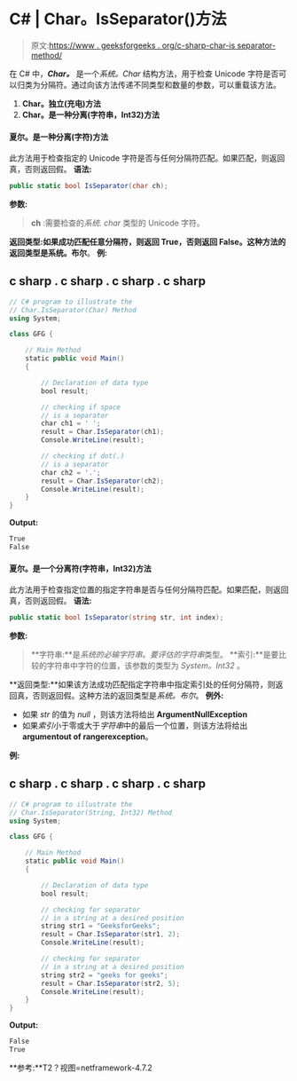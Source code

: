 # C# | Char。IsSeparator()方法

> 原文:[https://www . geeksforgeeks . org/c-sharp-char-is separator-method/](https://www.geeksforgeeks.org/c-sharp-char-isseparator-method/)

在 C# 中，***Char。*** 是一个*系统。Char* 结构方法，用于检查 Unicode 字符是否可以归类为分隔符。通过向该方法传递不同类型和数量的参数，可以重载该方法。

1.  **Char。独立(充电)方法**
2.  **Char。是一种分离(字符串，Int32)方法**

#### 夏尔。是一种分离(字符)方法

此方法用于检查指定的 Unicode 字符是否与任何分隔符匹配。如果匹配，则返回真，否则返回假。
**语法:**

```cs
public static bool IsSeparator(char ch);
```

**参数:**

> **ch** :需要检查的*系统. char* 类型的 Unicode 字符。

**返回类型:**如果成功匹配任意分隔符，则返回 True，否则返回 False。这种方法的返回类型是**系统。布尔**。
**例:**

## c sharp . c sharp . c sharp . c sharp

```cs
// C# program to illustrate the
// Char.IsSeparator(Char) Method
using System;

class GFG {

    // Main Method
    static public void Main()
    {

        // Declaration of data type
        bool result;

        // checking if space
        // is a separator
        char ch1 = ' ';
        result = Char.IsSeparator(ch1);
        Console.WriteLine(result);

        // checking if dot(.)
        // is a separator
        char ch2 = '.';
        result = Char.IsSeparator(ch2);
        Console.WriteLine(result);
    }
}
```

**Output:** 

```cs
True
False
```

#### 夏尔。是一个分离符(字符串，Int32)方法

此方法用于检查指定位置的指定字符串是否与任何分隔符匹配。如果匹配，则返回真，否则返回假。
**语法:**

```cs
public static bool IsSeparator(string str, int index);
```

**参数:**

> **字符串:**是*系统的必输字符串。要评估的字符串*类型。
> **索引:**是要比较的字符串中字符的位置，该参数的类型为 *System。Int32* 。

**返回类型:**如果该方法成功匹配指定字符串中指定索引处的任何分隔符，则返回真，否则返回假。这种方法的返回类型是*系统。布尔*。
**例外:**

*   如果 *str* 的值为 *null* ，则该方法将给出 **ArgumentNullException**
*   如果*索引*小于零或大于*字符串*中的最后一个位置，则该方法将给出**argumentout of rangerexception**。

**例:**

## c sharp . c sharp . c sharp . c sharp

```cs
// C# program to illustrate the
// Char.IsSeparator(String, Int32) Method
using System;

class GFG {

    // Main Method
    static public void Main()
    {

        // Declaration of data type
        bool result;

        // checking for separator
        // in a string at a desired position
        string str1 = "GeeksforGeeks";
        result = Char.IsSeparator(str1, 2);
        Console.WriteLine(result);

        // checking for separator
        // in a string at a desired position
        string str2 = "geeks for geeks";
        result = Char.IsSeparator(str2, 5);
        Console.WriteLine(result);
    }
}
```

**Output:** 

```cs
False
True
```

**参考:**T2？视图=netframework-4.7.2